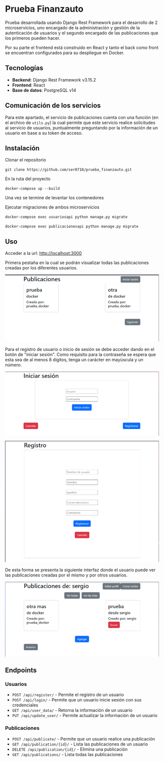 # Prueba Finanzauto

Prueba desarrollada usando Django Rest Framework para el desarrollo de 2 microservicios, uno encargado de la administración y gestión de la autenticación de usuarios y el segundo encargado de las publicaciones que los primeros pueden hacer.

Por su parte el frontend está construido en React y tanto el back como front se encuentran configurados para su despliegue en Docker.

## Tecnologías

- **Backend**: Django Rest Framework v3.15.2
- **Frontend**: React
- **Base de datos**: PostgreSQL v14

## Comunicación de los servicios

Para este apartado, el servicio de publicaciones cuenta con una función (en el archivo de ``utils.py``) la cual permite que este servicio realice solicitudes al servicio de usuarios, puntualmente preguntando por la información de un usuario en base a su token de acceso.

## Instalación

Clonar el repositorio

``
git clone https://github.com/ser0710/prueba_finanzauto.git
``

En la ruta del proyecto

``
docker-compose up --build
``

Una vez se termine de levantar los contenedores

Ejecutar migraciones de ambos microservicios

``
docker-compose exec usuariosapi python manage.py migrate
``

``
docker-compose exec publicacionesapi python manage.py migrate
``

## Uso

Acceder a la url: [http://localhost:3000](http://localhost:3000)

Primera pestaña en la cual se podrán visualizar todas las publicaciones creadas por los diferentes usuarios.

![alt text](imgs/image.png)

Para el registro de usuario o inicio de sesión se debe acceder dando en el botón de "iniciar sesión". Como requisito para la contraseña se espera que esta sea de al menos 8 dígitos, tenga un carácter en mayúscula y un número.

![alt text](imgs/login.png)

![alt text](imgs/register.png)

De esta forma se presenta la siguiente interfaz donde el usuario puede ver las publicaciones creadas por el mismo y por otros usuarios.

![alt text](imgs/main.png)

## Endpoints

### Usuarios

- ``POST /api/register/`` - Permite el registro de un usuario
- ``POST /api/login/`` - Permite que un usuario inicie sesión con sus credenciales
- ``GET /api/user_data/`` - Retorna la información de un usuario
- ``PUT /api/update_user/`` - Permite actualizar la información de un usuario

### Publicaciones
- ``POST /api/publicate/`` - Permite que un usuario realice una publicación
- ``GET /api/publication/{id}/`` - Lista las publicaciones de un usuario
- ``DELETE /api/publication/{id}/`` - Elimina una publicación
- ``GET /api/publications/`` - Lista todas las publicaciones
